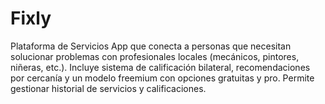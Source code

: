 # Fixly
Plataforma de Servicios App que conecta a personas que necesitan solucionar problemas con profesionales locales (mecánicos, pintores, niñeras, etc.). Incluye sistema de calificación bilateral, recomendaciones por cercanía y un modelo freemium con opciones gratuitas y pro. Permite gestionar historial de servicios y calificaciones.
